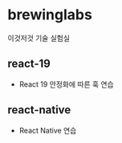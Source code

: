 # brewinglabs

이것저것 기술 실험실

## react-19

- React 19 안정화에 따른 훅 연습

## react-native

- React Native 연습
